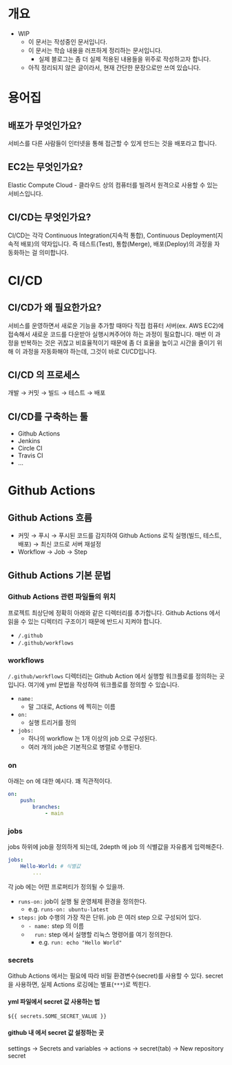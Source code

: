 # 개요

- WIP
  - 이 문서는 작성중인 문서입니다.
  - 이 문서는 학습 내용을 러프하게 정리하는 문서입니다.
    - 실제 블로그는 좀 더 실제 적용된 내용들을 위주로 작성하고자 합니다.
  - 아직 정리되지 않은 글이라서, 현재 간단한 문장으로만 쓰여 있습니다.

# 용어집

## 배포가 무엇인가요?

서비스를 다른 사람들이 인터넷을 통해 접근할 수 있게 만드는 것을 배포라고 합니다.

## EC2는 무엇인가요?

Elastic Compute Cloud - 클라우드 상의 컴퓨터를 빌려서 원격으로 사용할 수 있는 서비스입니다.

## CI/CD는 무엇인가요?

CI/CD는 각각 Continuous Integration(지속적 통합), Continuous Deployment(지속적 배포)의 약자입니다. 즉 테스트(Test), 통합(Merge), 배포(Deploy)의 과정을 자동화하는 걸 의미합니다.

# CI/CD

## CI/CD가 왜 필요한가요?

서비스를 운영하면서 새로운 기능을 추가할 때마다 직접 컴퓨터 서버(ex. AWS EC2)에 접속해서 새로운 코드를 다운받아 실행시켜주어야 하는 과정이 필요합니다. 매번 이 과정을 반복하는 것은 귀찮고 비효율적이기 때문에 좀 더 효율을 높이고 시간을 줄이기 위해 이 과정을 자동화해야 하는데, 그것이 바로 CI/CD입니다.

## CI/CD 의 프로세스

개발 → 커밋 → 빌드 → 테스트 → 배포

## CI/CD를 구축하는 툴

- Github Actions
- Jenkins
- Circle CI
- Travis CI
- ...

# Github Actions

## Github Actions 흐름

- 커밋 → 푸시 → 푸시된 코드를 감지하여 Github Actions 로직 실행(빌드, 테스트, 배포) → 최신 코드로 서버 재설정
- Workflow → Job → Step

## Github Actions 기본 문법

### Github Actions 관련 파일들의 위치

프로젝트 최상단에 정확히 아래와 같은 디렉터리를 추가합니다. Github Actions 에서 읽을 수 있는 디렉터리 구조이기 때문에 반드시 지켜야 합니다.

- `/.github`
- `/.github/workflows`

### workflows

`/.github/workflows` 디렉터리는 Github Action 에서 실행할 워크플로를 정의하는 곳입니다.
여기에 yml 문법을 작성하여 워크플로를 정의할 수 있습니다.

- `name:`
  - 말 그대로, Actions 에 찍히는 이름
- `on:`
  - 실행 트리거를 정의
- `jobs:`
  - 하나의 workflow 는 1개 이상의 job 으로 구성된다.
  - 여러 개의 job은 기본적으로 병렬로 수행된다.

### on

아래는 on 에 대한 예시다. 꽤 직관적이다.

```yml
on:
	push:
		branches:
			- main
```

### jobs

jobs 하위에 job을 정의하게 되는데, 2depth 에 job 의 식별값을 자유롭게 입력해준다.

```yml
jobs:
	Hello-World: # 식별값
		...
```

각 job 에는 어떤 프로퍼티가 정의될 수 있을까.

- `runs-on:` job이 실행 될 운영체제 환경을 정의한다.
  - e.g. `runs-on: ubuntu-latest`
- `steps:` job 수행의 가장 작은 단위. job 은 여러 step 으로 구성되어 있다.
  - `- name:` step 의 이름
  - `  run:` step 에서 실행할 리눅스 명령어를 여기 정의한다.
    - e.g. `run: echo "Hello World"`

### secrets

Github Actions 에서는 필요에 따라 비밀 환경변수(secret)를 사용할 수 있다.
secret 을 사용하면, 실제 Actions 로깅에는 별표(`***`)로 찍힌다.

#### yml 파일에서 secret 값 사용하는 법

`${{ secrets.SOME_SECRET_VALUE }}`

#### github 내 에서 secret 값 설정하는 곳

settings → Secrets and variables → actions → secret(tab) → New repository secret
